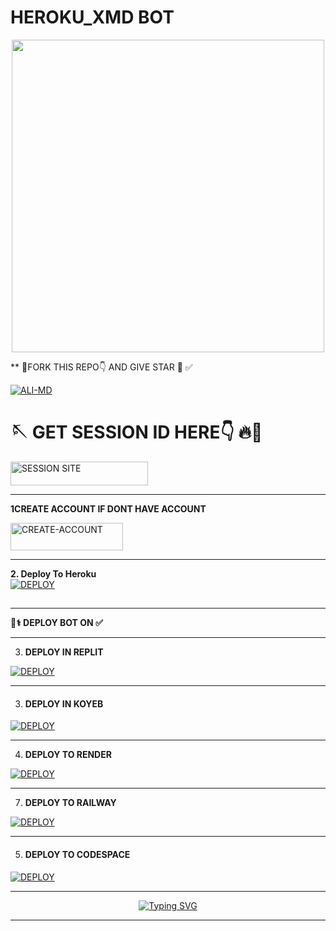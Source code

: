 # HEROKU_XMD BOT


<p align="center"><img src="https://files.catbox.moe/aax81i.jpg" width="500"height="500" />

** 💫FORK THIS REPO👇 AND GIVE STAR 🌟 ✅

<a href="https://github.com/Qartde/HEROKU_XMD/fork"><img title="ALI-MD" src="https://img.shields.io/badge/FORK-HEROKU%20XMD-BOTh?color=indigo&style=for-the-badge&logo=stackshare"></a>

# 🪡 GET SESSION ID HERE👇 🔥🐛

 <a href="https://rahmani-4.onrender.com"><img title="SESSION SITE" src="https://img.shields.io/badge/SESSION SITE-h?color=blue&style=for-the-badge&logo=msi" width="220" height="38.45"/></a></p>

--------
**1CREATE ACCOUNT IF DONT HAVE ACCOUNT**

<a href="https://signup.heroku.com/"><img title="CREATE-ACCOUNT" src="https://img.shields.io/badge/CREATE-ACCOUNT-h?color=blue&style=for-the-badge&logo=blue" width="180" height="43.45"/></a></p>

--------

**2. Deploy To Heroku**       
   <a 
    href='https://dashboard.heroku.com/new?template=https://github.com/Qartde/HEROKU_XMD/tree/main' target="_blank"><img alt='DEPLOY' src='https://img.shields.io/badge/-𝙳𝙴𝙿𝙻𝙾𝚈 𝚃𝙾 𝙷𝙴𝚁𝙾𝙺𝚄-blue?style=for-the-badge&logo=heroku&logoColor=purple'/></a>
</details>

##
--------

**<summary>🌟⚕ DEPLOY BOT ON ✅</summary>**
	 
--------

3.  **DEPLOY IN REPLIT**

   <a href='https://repl.it/github/sadiyamin/Lara-MD' target="_blank"><img alt='DEPLOY' src='https://img.shields.io/badge/-REPLIT-orange?style=for-the-badge&logo=replit&logoColor=blue'/></a>

--------
   3.  #### DEPLOY IN KOYEB

<a href='https://app.koyeb.com/services/deploy?type=git&repository=https://github.com/kingmalvn/LORD-XMD&branch=main&name=lord-xmd&builder=dockerfile&env[OWNER_NUMBER]=263714757857%3B%E2%9D%A3%EF%B8%8F&env[MODE]=public&env[PREFIX]=&env[antidelete]=false&env[ANTI_LINK]=false&env[AUTO_STICKER]=false&env[AUTO_VOICE]=false&env[AUTO_REPLY]=false&env[STATUSLIKES]=true&env[ALIVE_MSG]=LORDX+IS+ONLINE&env[BOT_NAME]=LORD-XMD&env[HEART_REACT]=true%F0%9F%8E%97%EF%B8%8F%E2%9D%A3%EF%B8%8F&env[ANTI_BAD]=false&env[AUTO_READ_STATUS]=false&env[AutoReaction]=false&env[SESSION_ID]=' target="_blank"><img alt='DEPLOY' src='https://img.shields.io/badge/-KOYEB-blue?style=for-the-badge&logo=koyeb&logoColor=white'/></a>


--------

4. **DEPLOY TO RENDER**

<a href='https://dashboard.render.com' target="_blank"><img alt='DEPLOY' src='https://img.shields.io/badge/RENDER-h?color=maroon&style=for-the-badge&logo=render'/></a></p>

--------


7. **DEPLOY TO RAILWAY**

<a href='https://railway.app/new' target="_blank"><img alt='DEPLOY' src='https://img.shields.io/badge/RAILWAY-h?color=black&style=for-the-badge&logo=railway'/></a></p>

--------

5.  #### DEPLOY TO CODESPACE

<a href='https://github.com/codespaces/new' target="_blank"><img alt='DEPLOY' src='https://img.shields.io/badge/CODESPACE-h?color=navy&style=for-the-badge&logo=visualstudiocode'/></a></p>

--------


</p> <p align="center">
<a href="https://git.io/typing-svg"><img src="https://readme-typing-svg.demolab.com?font=Rubik+Dirt&size=65&pause=1000&color=F92C43F&background=FF20A500&center=true&vCenter=true&width=1000&height=150&lines=HEROKU-XMD;MADE+BY+HEROKU" alt="Typing SVG" /></a>

----

